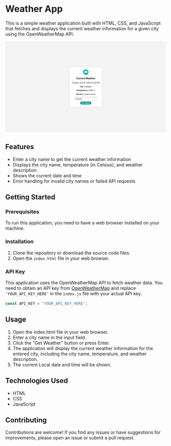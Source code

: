 # Weather App

This is a simple weather application built with HTML, CSS, and JavaScript that fetches and displays the current weather information for a given city using the OpenWeatherMap API.

![Weather App](images/Screenshot.png)

## Features

- Enter a city name to get the current weather information
- Displays the city name, temperature (in Celsius), and weather description
- Shows the current date and time
- Error handling for invalid city names or failed API requests

## Getting Started

### Prerequisites

To run this application, you need to have a web browser installed on your machine.

### Installation

1. Clone the repository or download the source code files.
2. Open the `index.html` file in your web browser.

### API Key

This application uses the OpenWeatherMap API to fetch weather data. You need to obtain an API key from [OpenWeatherMap](https://openweathermap.org/) and replace `'YOUR_API_KEY_HERE'` in the `index.js` file with your actual API key.

```javascript
const API_KEY = "YOUR_API_KEY_HERE";
```
## Usage

1. Open the index.html file in your web browser.
2. Enter a city name in the input field.
3. Click the "Get Weather" button or press Enter.
4. The application will display the current weather information for the entered city, including the city name, temperature, and weather description.
5. The current Local date and time will be shown.

## Technologies Used

- HTML
- CSS
- JavaScript

## Contributing
Contributions are welcome! If you find any issues or have suggestions for improvements, please open an issue or submit a pull request.
